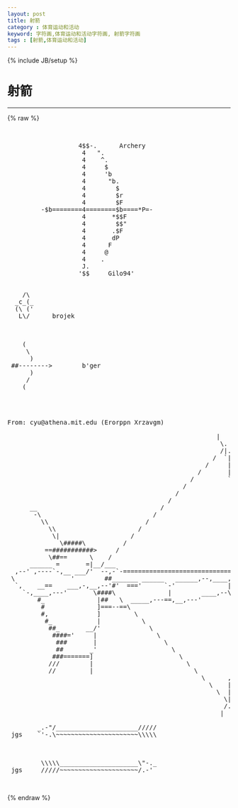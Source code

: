 ```yaml
---
layout: post
title: 射箭
category : 体育运动和活动
keyword: 字符画,体育运动和活动字符画, 射箭字符画
tags : [射箭,体育运动和活动]
---
```

{% include JB/setup %}
# 射箭
---
{% raw %}
<pre>

                                                                  
                   4$$-.      Archery                         
                    4   &quot;.                                        
                    4    ^.                                       
                    4     $                                       
                    4     &#039;b                                      
                    4      &quot;b.                                    
                    4        $                                    
                    4        $r                                   
                    4        $F                                   
         -$b========4========$b====*P=-                           
                    4       *$$F                                  
                    4        $$&quot;                                  
                    4       .$F                                   
                    4       dP                                    
                    4      F                                      
                    4     @                                       
                    4    .                                        
                    J.                                            
                   &#039;$$     Gilo94&#039;                                


    /\   
  _c_(_
  (\ (&#039;
   L\/      brojek



    (
     \
      )
 ##--------&gt;        b&#039;ger
      )
     /
    (




From: cyu@athena.mit.edu (Erorppn Xrzavgm)

                                                        |
                                                         \.
                                                         /|.
                                                       /  `|.
                                                     /     |.
                                                   /       |.
                                                 /         `|.
                                               /            |.
                                             /              |.
                                           /                |.
      __                                 /                  `|.
       -\                              /                     |.
         \\                          /                       |.
           \\                      /                         |.
            \|                   /                           |\
              \#####\          /                             ||
          ==###########&gt;     /                               ||
           \##==      \    /                                 ||
      ______ =       =|__/___                                ||
  ,--&#039; ,----`-,__ ___/&#039;  --,-`-==============================##==========&gt;
 \               &#039;        ##_______ ______   ______,--,____,=##,__
  `,    __==    ___,-,__,--&#039;#&#039;  ===&#039;      `-&#039;              | ##,-/
    `-,____,---&#039;       \####\              |        ____,--\_##,/
        #_              |##   \  _____,---==,__,---&#039;         ##
         #              ]===--==\                            ||
         #,             ]         \                          ||
          #_            |           \                        ||
           ##_       __/&#039;             \                      ||
            ####=&#039;     |                \                    |/
             ###       |                  \                  |.
             ##       _&#039;                    \                |.
            ###=======]                       \              |.
           ///        |                         \           ,|.
           //         |                           \         |.
                                                    \      ,|.
                                                      \    |.
                                                        \  |.
                                                          \|.
                                                          /.
                                                         |

        _.-&quot;/______________________/////
 jgs    `&#039;-.\~~~~~~~~~~~~~~~~~~~~~~\\\\\



         \\\\\_____________________\&quot;-._
 jgs     /////~~~~~~~~~~~~~~~~~~~~~/.-&#039;

 </pre>
{% endraw %}
